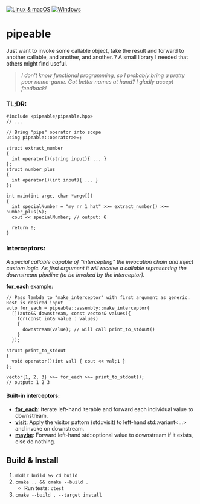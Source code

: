 [![Linux & macOS](https://travis-ci.org/helmesjo/pipeable.svg?branch=master)](https://travis-ci.org/helmesjo/pipeable)
[![Windows](https://ci.appveyor.com/api/projects/status/f9vbeaxd8f2tq2hq?svg=true)](https://ci.appveyor.com/project/helmesjo/pipeable)

# pipeable
Just want to invoke some callable object, take the result and forward to another callable, and another, and another..?
A small library I needed that others might find useful.

> _I don't know functional programming, so I probably bring a pretty poor name-game._
> _Got better names at hand? I gladly accept feedback!_
### TL;DR:
```
#include <pipeable/pipeable.hpp>
// ...

// Bring "pipe" operator into scope
using pipeable::operator>>=;

struct extract_number
{
  int operator()(string input){ ... }
};
struct number_plus
{
  int operator()(int input){ ... }
};

int main(int argc, char *argv[])
{
  int specialNumber = "my nr 1 hat" >>= extract_number() >>= number_plus(5);
  cout << specialNumber; // output: 6
  
  return 0;
}
```

### Interceptors:
_A special callable capable of "intercepting" the invocation chain and inject custom logic._
_As first argument it will receive a callable representing the downstream pipeline (to be invoked by the interceptor)._

**for_each** example:
```
// Pass lambda to "make_interceptor" with first argument as generic. Rest is desired input
auto for_each = pipeable::assembly::make_interceptor(
  [](auto&& downstream, const vector& values){
    for(const int& value : values)
    {
      downstream(value); // will call print_to_stdout()
    }
  });

struct print_to_stdout
{
  void operator()(int val) { cout << val;1 }
};

vector{1, 2, 3} >>= for_each >>= print_to_stdout();
// output: 1 2 3
```
#### Built-in interceptors:
- **[for_each](https://github.com/helmesjo/pipeable/blob/bbe78f033b8b22779e4e371f8c18ef58e9ad7550/include/pipeable/pipeable.hpp#L9-L20)**: Iterate left-hand iterable and forward each individual value to downstream.
- **[visit](https://github.com/helmesjo/pipeable/blob/bbe78f033b8b22779e4e371f8c18ef58e9ad7550/include/pipeable/pipeable.hpp#L22-L27)**: Apply the visitor pattorn (std::visit) to left-hand std::variant<...> and invoke on downstream.
- **[maybe](https://github.com/helmesjo/pipeable/blob/bbe78f033b8b22779e4e371f8c18ef58e9ad7550/include/pipeable/pipeable.hpp#L29-L37)**: Forward left-hand std::optional<T> value to downstream if it exists, else do nothing.

## Build & Install
1. `mkdir build && cd build`
2. `cmake .. && cmake --build .`
    - Run tests: `ctest`
3. `cmake --build . --target install`
